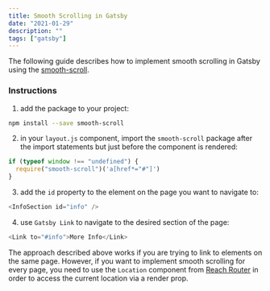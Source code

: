 ```yaml
---
title: Smooth Scrolling in Gatsby
date: "2021-01-29"
description: ""
tags: ["gatsby"]
---
```


The following guide describes how to implement smooth scrolling in Gatsby using the [smooth-scroll](https://www.npmjs.com/package/smooth-scroll).

### Instructions

1. add the package to your project:

```bash
npm install --save smooth-scroll
```

2. in your `layout.js` component, import the `smooth-scroll` package after the import statements but just before the component is rendered:

```js
if (typeof window !== "undefined") {
  require("smooth-scroll")('a[href*="#"]')
}
```

3. add the `id` property to the element on the page you want to navigate to:

```js
<InfoSection id="info" />
```

4. use `Gatsby Link` to navigate to the desired section of the page:

```js
<Link to="#info">More Info</Link>
```

The approach described above works if you are trying to link to elements on the same page.
However, if you want to implement smooth scrolling for every page, you need to use the `Location` component from [Reach Router](https://reach.tech/router/api/Location) in order to access the current location via a render prop.
